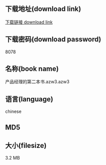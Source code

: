 ## 下载地址(download link)
[下载链接 download link](https://tutu365.netlify.app/?s=%E4%BA%A7%E5%93%81%E7%BB%8F%E7%90%86%E7%9A%84%E7%AC%AC%E4%BA%8C%E6%9C%AC%E4%B9%A6.azw3)

## 下载密码(download password)
8078

## 名称(book name)
产品经理的第二本书.azw3.azw3

## 语言(language)
chinese

## MD5


## 大小(filesize)
3.2 MB
